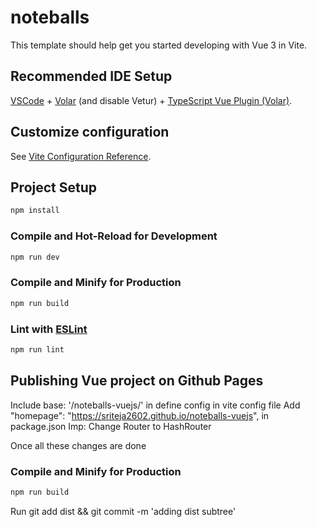 # noteballs

This template should help get you started developing with Vue 3 in Vite.

## Recommended IDE Setup

[VSCode](https://code.visualstudio.com/) + [Volar](https://marketplace.visualstudio.com/items?itemName=Vue.volar) (and disable Vetur) + [TypeScript Vue Plugin (Volar)](https://marketplace.visualstudio.com/items?itemName=Vue.vscode-typescript-vue-plugin).

## Customize configuration

See [Vite Configuration Reference](https://vitejs.dev/config/).

## Project Setup

```sh
npm install
```

### Compile and Hot-Reload for Development

```sh
npm run dev
```

### Compile and Minify for Production

```sh
npm run build
```

### Lint with [ESLint](https://eslint.org/)

```sh
npm run lint
```

## Publishing Vue project on Github Pages

Include base: '/noteballs-vuejs/' in define config in vite config file
Add "homepage": "https://sriteja2602.github.io/noteballs-vuejs", in package.json
Imp: Change Router to HashRouter

Once all these changes are done

### Compile and Minify for Production

```sh
npm run build
```
Run git add dist && git commit -m 'adding dist subtree'
